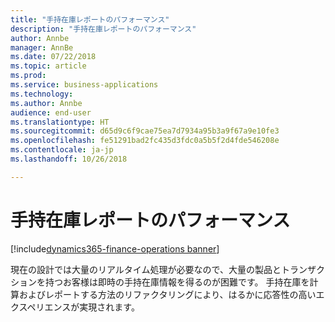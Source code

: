 ```yaml
---
title: "手持在庫レポートのパフォーマンス"
description: "手持在庫レポートのパフォーマンス"
author: Annbe
manager: AnnBe
ms.date: 07/22/2018
ms.topic: article
ms.prod: 
ms.service: business-applications
ms.technology: 
ms.author: Annbe
audience: end-user
ms.translationtype: HT
ms.sourcegitcommit: d65d9c6f9cae75ea7d7934a95b3a9f67a9e10fe3
ms.openlocfilehash: fe51291bad2fc435d3fdc0a5b5f2d4fde546208e
ms.contentlocale: ja-jp
ms.lasthandoff: 10/26/2018

---
```

#  <a name="on-hand-inventory-report-performance"></a>手持在庫レポートのパフォーマンス

[!include[dynamics365-finance-operations banner](../includes/dynamics365-finance-operations.md)]



現在の設計では大量のリアルタイム処理が必要なので、大量の製品とトランザクションを持つお客様は即時の手持在庫情報を得るのが困難です。 手持在庫を計算およびレポートする方法のリファクタリングにより、はるかに応答性の高いエクスペリエンスが実現されます。

